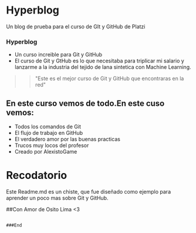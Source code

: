 # Hyperblog
Un blog de prueba para el curso de GIt y GitHub de Platzi

### Hyperblog

- Un curso increible para Git y GitHub
- El curso de Git y GtHub es lo que necesitaba para triplicar mi salario y lanzarme a la industria del tejido de lana sintetica con Machine Learning.
>>"Este es el mejor curso de Git y GitHub que encontraras en la red"

## En este curso vemos de todo.En este cuso vemos:
- Todos los comandos de Git
- El flujo de trabajo en GitHub
- El verdadero amor por las buenas practicas
- Trucos muy locos del profesor
- Creado por AlexistoGame


# Recodatorio
Este Readme.md es un chiste, que fue diseñado como ejemplo para aprender un poco mas sobre Git y GitHub.

##Con Amor de Osito Lima <3
```

###End
